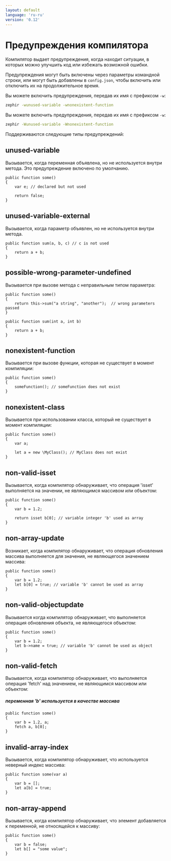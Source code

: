 ```yaml
---
layout: default
language: 'ru-ru'
version: '0.12'
---
```


# Предупреждения компилятора

Компилятор выдает предупреждения, когда находит ситуации, в которых можно улучшить код или избежать возможной ошибки.

Предупреждения могут быть включены через параметры командной строки, или могут быть добавлены в `config.json`, чтобы включить или отключить их на продолжительное время.

Вы можете включить предупреждения, передав их имя с префиксом `-w`:

```bash
zephir -wunused-variable -wnonexistent-function
```

Вы можете включить предупреждения, передав их имя с префиксом `-w`:

```bash
zephir -Wunused-variable -Wnonexistent-function
```

Поддерживаются следующие типы предупреждений:

<a name='unused-variable'></a>

## unused-variable

Вызывается, когда переменная объявлена, но не используется внутри метода. Это предупреждение включено по умолчанию.

```zephir
public function some()
{
    var e; // declared but not used

    return false;
}
```

<a name='unused-variable-external'></a>

## unused-variable-external

Вызывается, когда параметр объявлен, но не используется внутри метода.

```zephir
public function sum(a, b, c) // c is not used
{
    return a + b;
}
```

<a name='possible-wrong-parameter-undefined'></a>

## possible-wrong-parameter-undefined

Вызывается при вызове метода с неправильным типом параметра:

```zephir
public function some()
{
    return this->sum("a string", "another");  // wrong parameters passed
}

public function sum(int a, int b)
{
    return a + b;
}
```

<a name='nonexistent-function'></a>

## nonexistent-function

Вызывается при вызове функции, которая не существует в момент компиляции:

```zephir
public function some()
{
    someFunction(); // someFunction does not exist
}
```

<a name='nonexistent-class'></a>

## nonexistent-class

Вызывается при использовании класса, который не существует в момент компиляции:

```zephir
public function some()
{
    var a;

    let a = new \MyClass(); // MyClass does not exist
}
```

<a name='non-valid-isset'></a>

## non-valid-isset

Вызывается, когда компилятор обнаруживает, что операция 'isset' выполняется на значении, не являющимся массивом или объектом:

```zephir
public function some()
{
    var b = 1.2;

    return isset b[0]; // variable integer 'b' used as array
}
```

<a name='non-array-update'></a>

## non-array-update

Возникает, когда компилятор обнаруживает, что операция обновления массива выполняется для значения, не являющегося значением массива:

```zephir
public function some()
{
    var b = 1.2;
    let b[0] = true; // variable 'b' cannot be used as array
}
```

<a name='non-valid-objectupdate'></a>

## non-valid-objectupdate

Вызывается когда компилятор обнаруживает, что выполняется операция обновления объекта, не являющегося объектом:

```zephir
public function some()
{
    var b = 1.2;
    let b->name = true; // variable 'b' cannot be used as object
}
```

<a name='non-valid-fetch'></a>

## non-valid-fetch

Вызывается, когда компилятор обнаруживает, что выполняется операция 'fetch' над значением, не являющимся массивом или объектом:

##### переменная 'b' используется в качестве массива

```zephir
public function some()
{
    var b = 1.2, a;
    fetch a, b[0];
}
```

<a name='invalid-array-index'></a>

## invalid-array-index

Вызывается, когда компилятор обнаруживает, что используется неверный индекс массива:

```zephir
public function some(var a)
{
    var b = [];
    let a[b] = true;
}
```

<a name='non-array-append'></a>

## non-array-append

Вызывается, когда компилятор обнаруживает, что элемент добавляется к переменной, не относящейся к массиву:

```zephir
public function some()
{
    var b = false;
    let b[] = "some value";
}
```